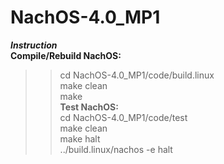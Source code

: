 # NachOS-4.0_MP1  </br>
***Instruction***  </br>
**Compile/Rebuild NachOS:**  </br>
>>cd NachOS-4.0_MP1/code/build.linux  </br>
>>make clean  </br>
>>make  </br>
**Test NachOS:**  </br>
>>cd NachOS-4.0_MP1/code/test  </br>
>>make clean  </br>
>>make halt  </br>
>>../build.linux/nachos -e halt  </br>
